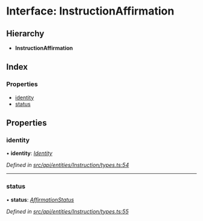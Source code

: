 # Interface: InstructionAffirmation

## Hierarchy

* **InstructionAffirmation**

## Index

### Properties

* [identity](instructionaffirmation.md#identity)
* [status](instructionaffirmation.md#status)

## Properties

###  identity

• **identity**: *[Identity](../classes/identity.md)*

*Defined in [src/api/entities/Instruction/types.ts:54](https://github.com/PolymathNetwork/polymesh-sdk/blob/959efb76/src/api/entities/Instruction/types.ts#L54)*

___

###  status

• **status**: *[AffirmationStatus](../enums/affirmationstatus.md)*

*Defined in [src/api/entities/Instruction/types.ts:55](https://github.com/PolymathNetwork/polymesh-sdk/blob/959efb76/src/api/entities/Instruction/types.ts#L55)*
